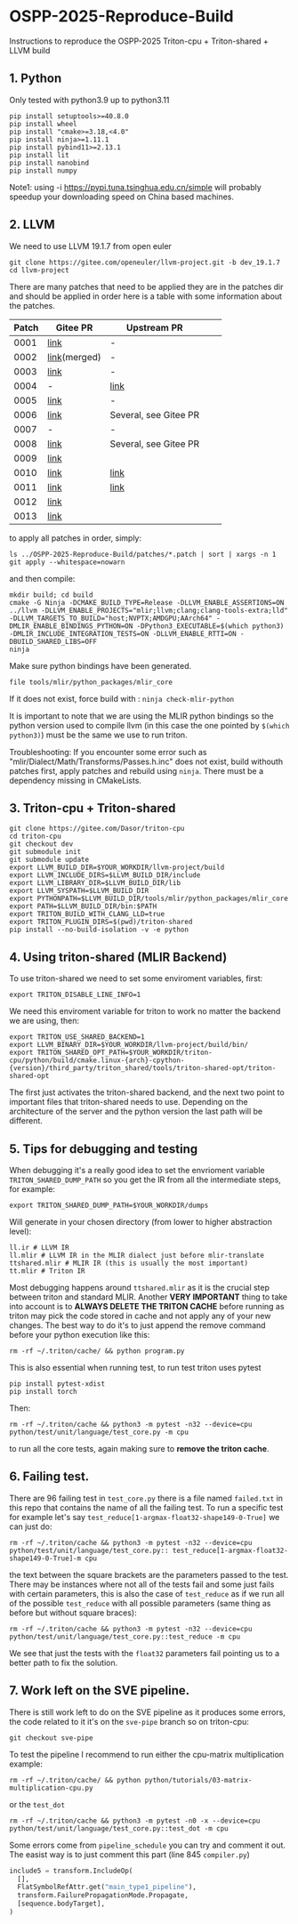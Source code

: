 # OSPP-2025-Reproduce-Build
Instructions to reproduce the OSPP-2025 Triton-cpu + Triton-shared + LLVM build


## 1. Python

Only tested with python3.9 up to python3.11

```shell
pip install setuptools>=40.8.0
pip install wheel
pip install "cmake>=3.18,<4.0"
pip install ninja>=1.11.1
pip install pybind11>=2.13.1
pip install lit
pip install nanobind
pip install numpy
```
Note1: using -i https://pypi.tuna.tsinghua.edu.cn/simple will probably speedup your downloading speed on China based machines.

## 2. LLVM

We need to use LLVM 19.1.7 from open euler

```shell
git clone https://gitee.com/openeuler/llvm-project.git -b dev_19.1.7
cd llvm-project
```

There are many patches that need to be applied they are in the patches dir and should be applied in order here is a table with some information about the patches.

| Patch | Gitee PR                                                           | Upstream PR                                                                                               |   |   |
|-------|--------------------------------------------------------------------|-----------------------------------------------------------------------------------------------------------|---|---|
| 0001  | [link](https://gitee.com/openeuler/llvm-project/pulls/236)         | -                                                                                                         |   |   |
| 0002  | [link](https://gitee.com/openeuler/llvm-project/pulls/288)(merged) | -                                                                                                         |   |   |
| 0003  | [link](https://gitee.com/openeuler/llvm-project/pulls/243)         | -                                                                                                         |   |   |
| 0004  | -                                                                  | [link](https://github.com/llvm/llvm-project/pull/107005/commits/9e1383f2c3a69d5df5beaef8fff522af0bd389a0) |   |   |
| 0005  | [link](https://gitee.com/openeuler/llvm-project/pulls/234/files)   | -                                                                                                         |   |   |
| 0006  | [link](https://gitee.com/openeuler/llvm-project/pulls/266)         | Several, see Gitee PR                                                                                     |   |   |
| 0007  | -                                                                  | -                                                                                                         |   |   |
| 0008  | [link](https://gitee.com/openeuler/llvm-project/pulls/269)         | Several, see Gitee PR                                                                                     |   |   |
| 0009  | [link](https://gitee.com/openeuler/llvm-project/pulls/280)         |                                                                                                           |   |   |
| 0010  | [link](https://gitee.com/openeuler/llvm-project/pulls/255)         | [link](https://github.com/llvm/llvm-project/commit/df0d249b6511289f1e8c1389f4fd33d7b4c083fa)              |   |   |
| 0011  | [link](https://gitee.com/openeuler/llvm-project/pulls/290)         | [link](https://gitee.com/link?target=https%3A%2F%2Fgithub.com%2Fllvm%2Fllvm-project%2Fpull%2F140793)      |   |   |
| 0012  | [link](https://gitee.com/openeuler/llvm-project/pulls/291)         |                                                                                                           |   |   |
| 0013  | [link](https://gitee.com/openeuler/llvm-project/pulls/293)         |                                                                                                           |   |   |

to apply all patches in order, simply:

```shell
ls ../OSPP-2025-Reproduce-Build/patches/*.patch | sort | xargs -n 1 git apply --whitespace=nowarn
```

and then compile:

```shell
mkdir build; cd build
cmake -G Ninja -DCMAKE_BUILD_TYPE=Release -DLLVM_ENABLE_ASSERTIONS=ON ../llvm -DLLVM_ENABLE_PROJECTS="mlir;llvm;clang;clang-tools-extra;lld" -DLLVM_TARGETS_TO_BUILD="host;NVPTX;AMDGPU;AArch64" -DMLIR_ENABLE_BINDINGS_PYTHON=ON -DPython3_EXECUTABLE=$(which python3) -DMLIR_INCLUDE_INTEGRATION_TESTS=ON -DLLVM_ENABLE_RTTI=ON -DBUILD_SHARED_LIBS=OFF
ninja
```

Make sure python bindings have been generated. 
```
file tools/mlir/python_packages/mlir_core
```
If it does not exist, force build with : `ninja check-mlir-python`

It is important to note that we are using the MLIR python bindings so the python version used to compile llvm (in this case the one pointed by `$(which python3)`) must be the same we use to run triton.

Troubleshooting: If you encounter some error such as "mlir/Dialect/Math/Transforms/Passes.h.inc" does not exist, build withouth patches first, apply patches and rebuild using `ninja`. There must be a dependency missing in CMakeLists.


## 3. Triton-cpu + Triton-shared

```shell
git clone https://gitee.com/Dasor/triton-cpu
cd triton-cpu
git checkout dev
git submodule init
git submodule update
export LLVM_BUILD_DIR=$YOUR_WORKDIR/llvm-project/build
export LLVM_INCLUDE_DIRS=$LLVM_BUILD_DIR/include
export LLVM_LIBRARY_DIR=$LLVM_BUILD_DIR/lib
export LLVM_SYSPATH=$LLVM_BUILD_DIR
export PYTHONPATH=$LLVM_BUILD_DIR/tools/mlir/python_packages/mlir_core
export PATH=$LLVM_BUILD_DIR/bin:$PATH
export TRITON_BUILD_WITH_CLANG_LLD=true
export TRITON_PLUGIN_DIRS=$(pwd)/triton-shared
pip install --no-build-isolation -v -e python
```

## 4. Using triton-shared (MLIR Backend)

To use triton-shared we need to set some enviroment variables, first:

```shell
export TRITON_DISABLE_LINE_INFO=1
```

We need this enviroment variable for triton to work no matter the backend we are using, then:

```shell
export TRITON_USE_SHARED_BACKEND=1
export LLVM_BINARY_DIR=$YOUR_WORKDIR/llvm-project/build/bin/
export TRITON_SHARED_OPT_PATH=$YOUR_WORKDIR/triton-cpu/python/build/cmake.linux-{arch}-cpython-{version}/third_party/triton_shared/tools/triton-shared-opt/triton-shared-opt
```

The first just activates the triton-shared backend, and the next two point to important files that triton-shared needs to use. Depending on the architecture of the server and the python version the last path will be different.

## 5. Tips for debugging and testing

When debugging it's a really good idea to set the envrioment variable `TRITON_SHARED_DUMP_PATH` so you get the IR from all the intermediate steps, for example:

```shell
export TRITON_SHARED_DUMP_PATH=$YOUR_WORKDIR/dumps
``` 

Will generate in your chosen directory (from lower to higher abstraction level):

```shell
ll.ir # LLVM IR 
ll.mlir # LLVM IR in the MLIR dialect just before mlir-translate
ttshared.mlir # MLIR IR (this is usually the most important)
tt.mlir # Triton IR
```

Most debugging happens around `ttshared.mlir` as it is the crucial step between triton and standard MLIR. Another **VERY IMPORTANT** thing to take into account is to **ALWAYS DELETE THE TRITON CACHE** before running as triton may pick the code stored in cache and not apply any of your new changes. The best way to do it's to just append the remove command before your python execution like this:

```shell
rm -rf ~/.triton/cache/ && python program.py
```

This is also essential when running test, to run test triton uses pytest

```shell
pip install pytest-xdist
pip install torch
```

Then:

```shell
rm -rf ~/.triton/cache && python3 -m pytest -n32 --device=cpu python/test/unit/language/test_core.py -m cpu
```

to run all the core tests, again making sure to **remove the triton cache**.

## 6. Failing test.

There are 96 failing test in `test_core.py` there is a file named `failed.txt` in this repo that contains the name of all the failing test. To run a specific test for example let's say `test_reduce[1-argmax-float32-shape149-0-True]` we can just do:

```shell
rm -rf ~/.triton/cache && python3 -m pytest -n32 --device=cpu python/test/unit/language/test_core.py:: test_reduce[1-argmax-float32-shape149-0-True]-m cpu
```

the text between the square brackets are the parameters passed to the test. There may be instances where not all of the tests fail and some just fails with certain parameters, this is also the case of `test_reduce` as if we run all of the possible `test_reduce` with all possible parameters (same thing as before but without square braces):

```shell
rm -rf ~/.triton/cache && python3 -m pytest -n32 --device=cpu python/test/unit/language/test_core.py::test_reduce -m cpu
```

We see that just the tests with the `float32` parameters fail pointing us to a better path to fix the solution. 

## 7. Work left on the SVE pipeline.

There is still work left to do on the SVE pipeline as it produces some errors, the code related to it it's on the `sve-pipe` branch so on triton-cpu:

```shell
git checkout sve-pipe
```

To test the pipeline I recommend to run either the cpu-matrix multiplication example:

```shell
rm -rf ~/.triton/cache/ && python python/tutorials/03-matrix-multiplication-cpu.py
```

or the `test_dot`

```shell
rm -rf ~/.triton/cache && python3 -m pytest -n0 -x --device=cpu python/test/unit/language/test_core.py::test_dot -m cpu
```

Some errors come from `pipeline_schedule` you can try and comment it out. The easist way is to just comment this part (line 845 `compiler.py`)

```python
include5 = transform.IncludeOp(
  [],
  FlatSymbolRefAttr.get("main_type1_pipeline"),
  transform.FailurePropagationMode.Propagate,
  [sequence.bodyTarget],
)
```



